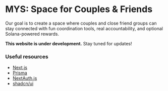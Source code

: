 # MYS: Space for Couples & Friends

Our goal is to create a space where couples and close friend groups can stay connected with fun coordination tools, real accountability, and optional Solana-powered rewards.

<span class="text-gray-500">**This website is under development.** Stay tuned for updates!</span>

### Useful resources

- [Next.js](https://nextjs.org/)
- [Prisma](https://www.prisma.io/)
- [NextAuth.js](https://next-auth.js.org/)
- [shadcn/ui](https://ui.shadcn.com/)
